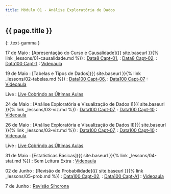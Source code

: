 ```yaml
---
title: Módulo 01 - Análise Exploratória de Dados
---
```


## {{ page.title }}
{: .text-gamma }

17 de Maio
: [Apresentação do Curso e Causalidade]({{ site.baseurl }}{% link _lessons/01-causalidade.md %})
  : [Data8 Capt-01](https://www.inferentialthinking.com/chapters/01/what-is-data-science.html),
  : [Data8 Capt-02](https://www.inferentialthinking.com/chapters/02/causality-and-experiments.html),
  : [Data100 Capt-1](https://www.textbook.ds100.org/ch/01/lifecycle_intro.html)
: [Videoaula](https://www.youtube.com/watch?v=fa5VilPUlcQ)

19 de Maio
: [Tabelas e Tipos de Dados]({{ site.baseurl }}{% link _lessons/02-tabelas.md %})
  : [Data100 Capt-06](https://www.textbook.ds100.org/ch/06/pandas_intro.html),
  : [Data100 Capt-07](https://www.textbook.ds100.org/ch/07/repr_intro.html)
: [Videoaula](https://www.youtube.com/playlist?list=PL4B0y0yqpKCK952UN4pch9XKHZ3WqpVeb)

Live
: [Live Cobrindo as Últimas Aulas](https://www.youtube.com/watch?v=ssdytP7fbiQ)

24 de Maio
: [Análise Exploratória e Visualização de Dados I]({{ site.baseurl }}{% link _lessons/03-viz.md %})
  : [Data100 Capt-07](https://www.textbook.ds100.org/ch/07/repr_intro.html),
  : [Data100 Capt-10](https://www.textbook.ds100.org/ch/10/viz_intro.html)
: [Videoaula](https://www.youtube.com/playlist?list=PL4B0y0yqpKCIZU1IrnrdeAMim8mj3pVe4)

26 de Maio
: [Análise Exploratória e Visualização de Dados II]({{ site.baseurl }}{% link _lessons/03-viz.md %})
  : [Data100 Capt-07](https://www.textbook.ds100.org/ch/07/repr_intro.html),
  : [Data100 Capt-10](https://www.textbook.ds100.org/ch/10/viz_intro.html)
: [Videoaula](https://www.youtube.com/playlist?list=PL4B0y0yqpKCLj07qACbfwrXJf2_-F0oAq)

Live
: [Live Cobrindo as Últimas Aulas](https://www.youtube.com/watch?v=8cZPbeugfe8)

31 de Maio
: [Estatísticas Básicas]({{ site.baseurl }}{% link _lessons/04-stat.md %})
  : Sem Leitura Extra
: [Videoaula](https://www.youtube.com/playlist?list=PL4B0y0yqpKCIlIfvBX2DchddE5sqieelH)

02 de Junho
: [Revisão de Probabilidade]({{ site.baseurl }}{% link _lessons/05-prob.md %})
  : [Data100 Capt-02](https://www.textbook.ds100.org/ch/02/design_intro.html#),
  : [Data100 Capt-A1](https://www.textbook.ds100.org/ch/a01/prob_review.html)
: [Videoaula](https://www.youtube.com/playlist?list=PL4B0y0yqpKCLRQi3cQ9FWDriusBFYBaU7)

7 de Junho
: [Revisão Síncrona](https://www.youtube.com/watch?v=e7Jq6AQ51SE)
